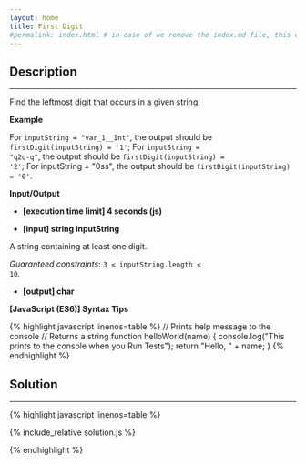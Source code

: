 ```yaml
---
layout: home
title: First Digit
#permalink: index.html # in case of we remove the index.md file, this doc will be the index page
---
```


<div class="row">
<div class="columnStmt" markdown="1">

## Description
------

Find the leftmost digit that occurs in a given string.


**Example**

For <code>inputString = "var_1__Int"</code>, the output should be
<code>firstDigit(inputString) = '1'</code>;
For <code>inputString = "q2q-q"</code>, the output should be
<code>firstDigit(inputString) = '2'</code>;
For inputString = "0ss", the output should be
<code>firstDigit(inputString) = '0'</code>.

**Input/Output**

* **[execution time limit] 4 seconds (js)**

* **[input] string inputString**

A string containing at least one digit.

*Guaranteed constraints*:
<code>3 ≤ inputString.length ≤ 10</code>.

* **[output] char**

**[JavaScript (ES6)] Syntax Tips**

{% highlight javascript linenos=table %}
// Prints help message to the console
// Returns a string
function helloWorld(name) {
    console.log("This prints to the console when you Run Tests");
    return "Hello, " + name;
}
{% endhighlight %}

</div>
<div class="columnSol" markdown="1">

## Solution
------

{% highlight javascript linenos=table %}

{% include_relative solution.js %}

{% endhighlight %}

</div>
</div>